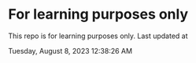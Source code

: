 # For learning purposes only
This repo is for learning purposes only.
Last updated at

Tuesday, August 8, 2023 12:38:26 AM

